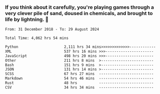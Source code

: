 ### If you think about it carefully, you're playing games through a very clever pile of sand, doused in chemicals, and brought to life by lightning.  👋


<!--START_SECTION:waka-->

```txt
From: 31 December 2018 - To: 29 August 2024

Total Time: 4,062 hrs 54 mins

Python                     2,111 hrs 34 mins>>>>>>>>>>>>>------------   51.98 %
XML                        537 hrs 16 mins >>>----------------------   13.23 %
JavaScript                 498 hrs 20 mins >>>----------------------   12.27 %
Other                      211 hrs 8 mins  >------------------------   05.20 %
Bash                       151 hrs 9 mins  >------------------------   03.72 %
JSON                       131 hrs 14 mins >------------------------   03.23 %
SCSS                       67 hrs 27 mins  -------------------------   01.66 %
Markdown                   54 hrs 46 mins  -------------------------   01.35 %
Rust                       48 hrs          -------------------------   01.18 %
CSV                        34 hrs 34 mins  -------------------------   00.85 %
```

<!--END_SECTION:waka-->
